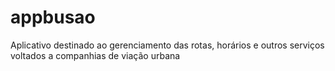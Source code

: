 # appbusao
Aplicativo destinado ao gerenciamento das rotas, horários e outros serviços voltados a companhias de viação urbana

